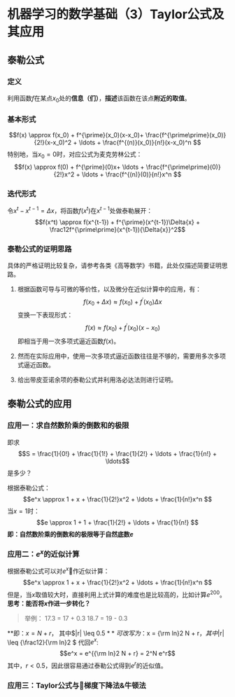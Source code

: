 # 机器学习的数学基础（3）Taylor公式及其应用
## 泰勒公式
### 定义
利用函数$f$在某点$x_0$处的**信息（们）**，**描述**该函数在该点**附近的取值**。
### 基本形式
$$f(x) \approx f(x_0) + f^{\prime}(x_0)(x-x_0)+ \frac{f^{\prime\prime}(x_0)}{2!}(x-x_0)^2 + \ldots + \frac{f^{(n)}(x_0)}{n!}(x-x_0)^n $$
特别地，当$x_0=0$时，对应公式为麦克劳林公式：
$$f(x) \approx f(0) + f^{\prime}(0)x+ \ldots + \frac{f^{\prime\prime}(0)}{2!}x^2 + \ldots + \frac{f^{(n)}(0)}{n!}x^n $$
### 迭代形式
令$x^t - x^{t-1} = \Delta{x}$，将函数$f(x^t)$在$x^{t-1}$处做泰勒展开：
$$f(x^t) \approx f(x^{t-1}) + f^{\prime}(x^{t-1})\Delta{x} + \frac12f^{\prime\prime}(x^{t-1}){\Delta{x}}^2$$

### 泰勒公式的证明思路
具体的严格证明比较复杂，请参考各类《高等数学》书籍，此处仅描述简要证明思路。
1. 根据函数可导与可微的等价性，以及微分在近似计算中的应用，有：
$$f(x_0+\Delta{x}) \approx f(x_0) + f^{\prime}(x_0)\Delta{x}$$
变换一下表现形式：
$$f(x) \approx f(x_0) + f^{\prime}(x_0)(x-x_0)$$
即相当于用一次多项式逼近函数$f(x)$。

2. 然而在实际应用中，使用一次多项式逼近函数往往是不够的，需要用多次多项式逼近函数。

3. 给出带皮亚诺余项的泰勒公式并利用洛必达法则进行证明。

## 泰勒公式的应用

### 应用一：求自然数阶乘的倒数和的极限

即求$$S = \frac{1}{0!} + \frac{1}{1!} + \frac{1}{2!} + \ldots + \frac{1}{n!} + \ldots$$是多少？

根据泰勒公式：
$$e^x \approx 1 + x + \frac{1}{2!}x^2 + \ldots + \frac{1}{n!}x^n $$
当$x=1$时：
$$e \approx 1 + 1 + \frac{1}{2!} + \ldots + \frac{1}{n!} $$
**即：自然数阶乘的倒数和的极限等于自然底数$e$**

### 应用二：$e^x$的近似计算

根据泰勒公式可以对$e^x$作近似计算：
$$e^x \approx 1 + x + \frac{1}{2!}x^2 + \ldots + \frac{1}{n!}x^n $$
但是，当$x$取值较大时，直接利用上式计算的难度也是比较高的，比如计算$e^200$。
**思考：能否将$x$作进一步转化？**
> 举例：
17.3 = 17 + 0.3
18.7 = 19 - 0.3

**即：$x = N + r$， 其中$|r| \leq 0.5 $**
可改写为：$x = {\rm ln}2 N + r$，其中$|r| \leq {\frac12}{\rm ln}2 $
代回$e^x$:
$$e^x = e^{{\rm ln}2 N + r} = 2^N e^r$$
其中，$r < 0.5$，因此很容易通过泰勒公式得到$e^r$的近似值。

### 应用三：Taylor公式与梯度下降法&牛顿法